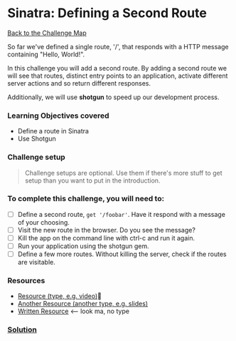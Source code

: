 # Sinatra: Defining a Second Route

[Back to the Challenge Map](00_challenge_map.md)

So far we've defined a single route, '/', that responds with a HTTP message containing "Hello, World!".

In this challenge you will add a second route. By adding a second route we will see that routes, distinct entry points to an application, activate different server actions and so return different responses.

Additionally, we will use **shotgun** to speed up our development process.

### Learning Objectives covered
- Define a route in Sinatra
- Use Shotgun

### Challenge setup

> Challenge setups are optional. Use them if there's more stuff to get setup than you want to put in the introduction.

### To complete this challenge, you will need to:

- [ ] Define a second route, `get '/foobar'`. Have it respond with a message of your choosing.
- [ ] Visit the new route in the browser. Do you see the message?
- [ ] Kill the app on the command line with ctrl-c and run it again.
- [ ] Run your application using the shotgun gem.
- [ ] Define a few more routes. Without killing the server, check if the routes are visitable.

### Resources

- [Resource (type, e.g. video)](https://github.com/makersacademy/course/blob/master/pills/variables.md):pill:
- [Another Resource (another type, e.g. slides)](http://ruby-doc.org/stdlib-2.0.0/libdoc/irb/rdoc/IRB.html)
- [Written Resource](http://sjmog.github.io/posts/502_domain-modelling/) <-- look ma, no type

### [Solution](solutions/3.md)

